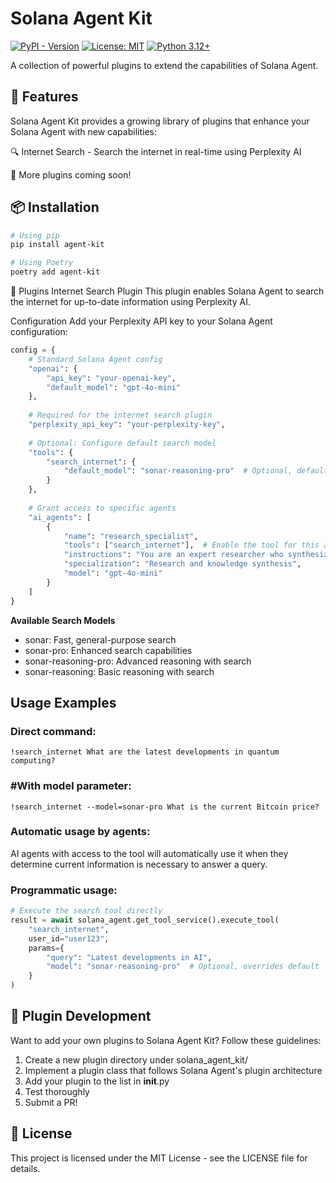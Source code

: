# Solana Agent Kit

[![PyPI - Version](https://img.shields.io/pypi/v/solana-agent-kit)](https://pypi.org/project/solana-agent-kit/)
[![License: MIT](https://img.shields.io/badge/License-MIT-green.svg)](https://opensource.org/licenses/MIT)
[![Python 3.12+](https://img.shields.io/badge/python-3.12+-orange.svg)](https://www.python.org/downloads/)

A collection of powerful plugins to extend the capabilities of Solana Agent.

## 🚀 Features
Solana Agent Kit provides a growing library of plugins that enhance your Solana Agent with new capabilities:

🔍 Internet Search - Search the internet in real-time using Perplexity AI

📝 More plugins coming soon!

## 📦 Installation

```bash
# Using pip
pip install agent-kit

# Using Poetry
poetry add agent-kit
```

🔌 Plugins
Internet Search Plugin
This plugin enables Solana Agent to search the internet for up-to-date information using Perplexity AI.

Configuration
Add your Perplexity API key to your Solana Agent configuration:

```python
config = {
    # Standard Solana Agent config
    "openai": {
        "api_key": "your-openai-key",
        "default_model": "gpt-4o-mini"
    },
    
    # Required for the internet search plugin
    "perplexity_api_key": "your-perplexity-key",
    
    # Optional: Configure default search model
    "tools": {
        "search_internet": {
            "default_model": "sonar-reasoning-pro"  # Optional, defaults to "sonar"
        }
    },
    
    # Grant access to specific agents
    "ai_agents": [
        {
            "name": "research_specialist",
            "tools": ["search_internet"],  # Enable the tool for this agent
            "instructions": "You are an expert researcher who synthesizes complex information clearly.",
            "specialization": "Research and knowledge synthesis",
            "model": "gpt-4o-mini"
        }
    ]
}
```

**Available Search Models**
* sonar: Fast, general-purpose search
* sonar-pro: Enhanced search capabilities
* sonar-reasoning-pro: Advanced reasoning with search
* sonar-reasoning: Basic reasoning with search

## Usage Examples

### Direct command:

`!search_internet What are the latest developments in quantum computing?`

### #With model parameter:
`!search_internet --model=sonar-pro What is the current Bitcoin price?`

### Automatic usage by agents:

AI agents with access to the tool will automatically use it when they determine current information is necessary to answer a query.

### Programmatic usage:

```python
# Execute the search tool directly
result = await solana_agent.get_tool_service().execute_tool(
    "search_internet",
    user_id="user123",
    params={
        "query": "Latest developments in AI",
        "model": "sonar-reasoning-pro"  # Optional, overrides default
    }
)
```

## 🧩 Plugin Development
Want to add your own plugins to Solana Agent Kit? Follow these guidelines:

1. Create a new plugin directory under solana_agent_kit/
2. Implement a plugin class that follows Solana Agent's plugin architecture
3. Add your plugin to the list in __init__.py
4. Test thoroughly
5. Submit a PR!

## 📄 License
This project is licensed under the MIT License - see the LICENSE file for details.

